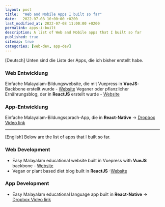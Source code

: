 ```yaml
---
layout: post
title:  "Web and Mobile Apps I built so far"
date:   2022-07-08 10:00:00 +0200
last_modified_at: 2022-07-08 11:00:00 +0200
permalink: apps-i-built
description: A list of Web and Mobile apps that I built so far
published: true
sitemap: true
categories: [web-dev, app-dev]   
---
```


[Deutsch]
Unten sind die Liste der Apps, die ich bisher erstellt habe.

### Web Entwicklung
Einfache Malayalam-Bildungswebsite, die mit Vuepress in **VueJS**- Backbone erstellt wurde - [Website](https://easymalayalam.fun/)
Veganer oder pflanzlicher Ernährungsblog, der in **ReactJS** erstellt wurde - [Website](https://enchanting-pika-6dfd29.netlify.app/)

### App-Entwicklung
Einfache Malayalam-Bildungssprach-App, die in **React-Native** -> [Dropbox Video link](https://www.dropbox.com/s/9i54fdl0ak9e0bh/EM_App_so_far_17th_May_22.mp4?dl=0)

---

[English]
Below are the list of apps that I built so far.

### Web Development
- Easy Malayalam educational website built in Vuepress with **VueJS** backbone - [Website](https://easymalayalam.fun/)
- Vegan or plant based diet blog built in **ReactJS** -[Website](https://enchanting-pika-6dfd29.netlify.app/)

### App Development
- Easy Malayalam educational language app built in **React-Native** -> [Dropbox Video link](https://www.dropbox.com/s/9i54fdl0ak9e0bh/EM_App_so_far_17th_May_22.mp4?dl=0)

